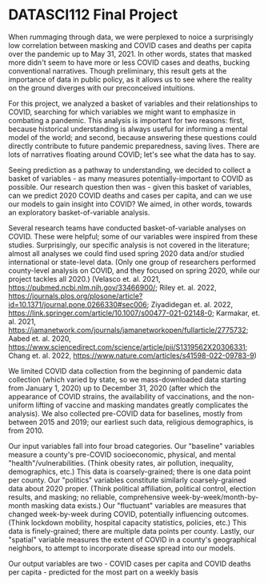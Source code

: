 # DATASCI112 Final Project 

When rummaging through data, we were perplexed to noice a surprisingly low correlation between masking and COVID cases and deaths per capita over the pandemic up to May 31, 2021. In other words, states that masked more didn't seem to have more or less COVID cases and deaths, bucking conventional narratives. Though preliminary, this result gets at the importance of data in public policy, as it allows us to see where the reality on the ground diverges with our preconceived intuitions.

For this project, we analyzed a basket of variables and their relationships to COVID, searching for which variables we might want to emphasize in combating a pandemic. This analysis is important for two reasons: first, because historical understanding is always useful for informing a mental model of the world; and second, because answering these questions could directly contribute to future pandemic preparedness, saving lives. There are lots of narratives floating around COVID; let's see what the data has to say.

Seeing prediction as a pathway to understanding, we decided to collect a basket of variables - as many measures potentially-important to COVID as possible. Our research question then was - given this basket of variables, can we predict 2020 COVID deaths and cases per capita, and can we use our models to gain insight into COVID? We aimed, in other words, towards an exploratory basket-of-variable analysis.

Several research teams have conducted basket-of-variable analyses on COVID. These were helpful; some of our variables were inspired from these studies. Surprisingly, our specific analysis is not covered in the literature; almost all analyses we could find used spring 2020 data and/or studied international or state-level data. (Only one group of researchers performed county-level analysis on COVID, and they focused on spring 2020, while our project tackles all 2020.) (Velasco et. al. 2021, https://pubmed.ncbi.nlm.nih.gov/33466900/; Riley et. al. 2022, https://journals.plos.org/plosone/article?id=10.1371/journal.pone.0266330#sec006; Ziyadidegan et. al. 2022, https://link.springer.com/article/10.1007/s00477-021-02148-0; Karmakar, et. al. 2021, https://jamanetwork.com/journals/jamanetworkopen/fullarticle/2775732; Aabed et. al. 2020, https://www.sciencedirect.com/science/article/pii/S1319562X20306331; Chang et. al. 2022, https://www.nature.com/articles/s41598-022-09783-9)

We limited COVID data collection from the beginning of pandemic data collection (which varied by state, so we mass-downloaded data starting from January 1, 2020) up to December 31, 2020 (after which the appearance of COVID strains, the availability of vaccinations, and the non-uniform lifting of vaccine and masking mandates greatly complicates the analysis). We also collected pre-COVID data for baselines, mostly from between 2015 and 2019; our earliest such data, religious demographics, is from 2010.

Our input variables fall into four broad categories. Our "baseline" variables measure a county's pre-COVID socioeconomic, physical, and mental "health"/vulnerabilities. (Think obesity rates, air pollution, inequality, demographics, etc.) This data is coarsely-grained; there is one data point per county. Our "politics" variables constitute similarly coarsely-grained data about 2020 proper. (Think political affiliation, political control, election results, and masking; no reliable, comprehensive week-by-week/month-by-month masking data exists.) Our "fluctuant" variables are measures that changed week-by-week during COVID, potentially influencing outcomes. (Think lockdown mobility, hospital capacity statistics, policies, etc.) This data is finely-grained; there are multiple data points per county. Lastly, our "spatial" variable measures the extent of COVID in a county's geographical neighbors, to attempt to incorporate disease spread into our models.

Our output variables are two - COVID cases per capita and COVID deaths per capita - predicted for the most part on a weekly basis
